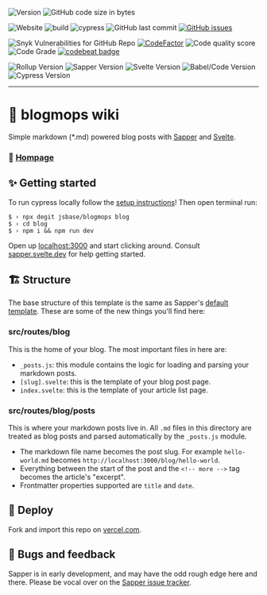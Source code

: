 ![Version](https://img.shields.io/github/package-json/v/blogmops/blogmops/master?color=violet&label=stable)
![GitHub code size in bytes](https://img.shields.io/github/languages/code-size/blogmops/blogmops?label=size&color=violet)

![Website](https://img.shields.io/website?down_color=%23e60a33&down_message=offline&up_color=%2315c11a&up_message=online&url=https%3A%2F%2Fimg.shields.io%2Fwebsite%2Fhttp%2Fblogmops.vercel.app.svg)
![build](https://github.com/blogmops/blogmops/workflows/build/badge.svg)
![cypress](https://github.com/blogmops/blogmops/workflows/cypress/badge.svg?branch=preview)
![GitHub last commit](https://img.shields.io/github/last-commit/blogmops/blogmops)
[![GitHub issues](https://img.shields.io/github/issues/blogmops/blogmops)](https://github.com/jsbase/blogmops/blogmops)

![Snyk Vulnerabilities for GitHub Repo](https://img.shields.io/snyk/vulnerabilities/github/blogmops/blogmops)
[![CodeFactor](https://www.codefactor.io/repository/github/blogmops/blogmops/badge)](https://www.codefactor.io/repository/github/blogmops/blogmops)
![Code quality score](https://www.code-inspector.com/project/11740/score/svg)
![Code Grade](https://www.code-inspector.com/project/11740/status/svg)
[![codebeat badge](https://codebeat.co/badges/32933d2d-df84-4e7f-bc10-2bd7c4747a5b)](https://codebeat.co/projects/github-com-blogmops-blogmops-master)

![Rollup Version](https://img.shields.io/github/package-json/dependency-version/blogmops/blogmops/dev/rollup)
![Sapper Version](https://img.shields.io/github/package-json/dependency-version/blogmops/blogmops/dev/sapper)
![Svelte Version](https://img.shields.io/github/package-json/dependency-version/blogmops/blogmops/dev/svelte)
![Babel/Code Version](https://img.shields.io/github/package-json/dependency-version/blogmops/blogmops/dev/@babel/core)
![Cypress Version](https://img.shields.io/github/package-json/dependency-version/blogmops/blogmops/dev/cypress)

---

# 🧾 blogmops wiki

Simple markdown (*.md) powered blog posts with [Sapper](https://github.com/sveltejs/sapper) and [Svelte](https://github.com/sveltejs/svelte).

### 🧷 [Hompage](https://blogmops.vercel.app/)

## ✨ Getting started

To run cypress locally follow the [setup instructions](https://cypress.io)!
Then open terminal run:

```shell
$ › npx degit jsbase/blogmops blog
$ › cd blog
$ › npm i && npm run dev
```

Open up [localhost:3000](http://localhost:3000) and start clicking around.
Consult [sapper.svelte.dev](https://sapper.svelte.dev) for help getting started.


## 🏗 Structure

The base structure of this template is the same as Sapper's [default template](https://github.com/sveltejs/sapper-template/). These are some of the new things you'll find here:

### src/routes/blog

This is the home of your blog. The most important files in here are:

- `_posts.js`: this module contains the logic for loading and parsing your markdown posts.
- `[slug].svelte`: this is the template of your blog post page.
- `index.svelte`: this is the template of your article list page.

### src/routes/blog/posts

This is where your markdown posts live in. All `.md` files in this directory are treated as blog posts and parsed automatically by the `_posts.js` module.

- The markdown file name becomes the post slug. For example `hello-world.md` becomes `http://localhost:3000/blog/hello-world`.
- Everything between the start of the post and the `<!-- more -->` tag becomes the article's "excerpt".
- Frontmatter properties supported are `title` and `date`.


## 🚀 Deploy

Fork and import this repo on [vercel.com](https://www.vercel.com/).

## 🐛 Bugs and feedback

Sapper is in early development, and may have the odd rough edge here and there. Please be vocal over on the [Sapper issue tracker](https://github.com/sveltejs/sapper/issues).
